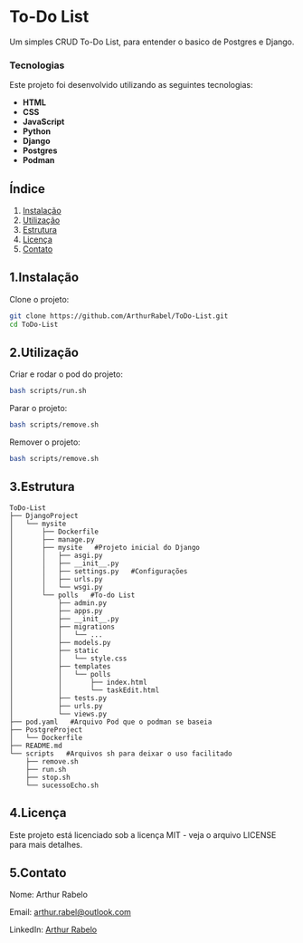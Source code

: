 # To-Do List

Um simples CRUD To-Do List, para entender o basico de Postgres e Django.

### Tecnologias

Este projeto foi desenvolvido utilizando as seguintes tecnologias:
- **HTML**
- **CSS**
- **JavaScript**
- **Python**
- **Django**
- **Postgres**
- **Podman**

## Índice

1. [Instalação](#Instalação)
2. [Utilização](#Utilização)
3. [Estrutura](#Estrutura)
4. [Licença](#Licença)
5. [Contato](#Contato)

## 1.Instalação

Clone o projeto:

```bash
git clone https://github.com/ArthurRabel/ToDo-List.git
cd ToDo-List
```

## 2.Utilização

Criar e rodar o pod do projeto:

```bash
bash scripts/run.sh
```
Parar o projeto:

```bash
bash scripts/remove.sh
```

Remover o projeto:

```bash
bash scripts/remove.sh
```

## 3.Estrutura

```
ToDo-List
├── DjangoProject
│   └── mysite
│       ├── Dockerfile
│       ├── manage.py
│       ├── mysite   #Projeto inicial do Django
│       │   ├── asgi.py
│       │   ├── __init__.py
│       │   ├── settings.py   #Configurações
│       │   ├── urls.py
│       │   └── wsgi.py  
│       └── polls   #To-do List
│           ├── admin.py
│           ├── apps.py
│           ├── __init__.py
│           ├── migrations
│           │   └── ...
│           ├── models.py   
│           ├── static
│           │   └── style.css
│           ├── templates
│           │   └── polls
│           │       ├── index.html
│           │       └── taskEdit.html
│           ├── tests.py
│           ├── urls.py
│           └── views.py
├── pod.yaml   #Arquivo Pod que o podman se baseia
├── PostgreProject
│   └── Dockerfile
├── README.md
└── scripts   #Arquivos sh para deixar o uso facilitado
    ├── remove.sh
    ├── run.sh
    ├── stop.sh
    └── sucessoEcho.sh
```

## 4.Licença

Este projeto está licenciado sob a licença MIT - veja o arquivo LICENSE para mais detalhes.

## 5.Contato

Nome: Arthur Rabelo

Email: arthur.rabel@outlook.com

LinkedIn: [Arthur Rabelo](https://www.linkedin.com/in/arthur-da-mata-rabelo-5663871b6/)
